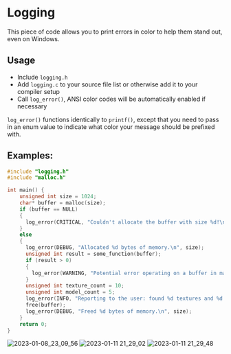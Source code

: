 # Logging
This piece of code allows you to print errors in color to help them stand out, even on Windows.

## Usage
  - Include `logging.h`
  - Add `logging.c` to your source file list or otherwise add it to your compiler setup
  - Call `log_error()`, ANSI color codes will be automatically enabled if necessary
  
`log_error()` functions identically to `printf()`, except that you need to pass in an enum value to indicate what color your message should be prefixed with.
 
## Examples:
 
```c
#include "logging.h"
#include "malloc.h"

int main() {
    unsigned int size = 1024;
    char* buffer = malloc(size);
    if (buffer == NULL)
    {
      log_error(CRITICAL, "Couldn't allocate the buffer with size %d!\n", size);
    }
    else
    {
      log_error(DEBUG, "Allocated %d bytes of memory.\n", size);
      unsigned int result = some_function(buffer);
      if (result > 0)
      {
        log_error(WARNING, "Potential error operating on a buffer in main()\n");
      }
      unsigned int texture_count = 10;
      unsigned int model_count = 5;
      log_error(INFO, "Reporting to the user: found %d textures and %d models in this file.\n", texture_count, model_count);
      free(buffer);
      log_error(DEBUG, "Freed %d bytes of memory.\n", size);
    }
    return 0;
}
```

![2023-01-08_23_09_56](https://user-images.githubusercontent.com/73564623/211961389-9d0b93fc-b6b2-4093-9346-3c571a54940b.png)
![2023-01-11 21_29_02](https://user-images.githubusercontent.com/73564623/211961738-4f14f286-79b5-407a-a21c-e04966bd99be.png)
![2023-01-11 21_29_48](https://user-images.githubusercontent.com/73564623/211961739-ae084409-28e8-4061-9fb8-d9aea3a61e81.png)
